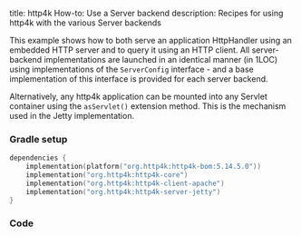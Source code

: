 title: http4k How-to: Use a Server backend
description: Recipes for using http4k with the various Server backends

This example shows how to both serve an application HttpHandler using an embedded HTTP server and to query it using an HTTP client. All server-backend implementations are launched in an identical manner (in 1LOC) using implementations of the `ServerConfig` interface - and a base implementation of this interface is provided for each server backend.

Alternatively, any http4k application can be mounted into any Servlet container using the `asServlet()` extension method. This is the mechanism used in the Jetty implementation.

### Gradle setup

```kotlin
dependencies {
    implementation(platform("org.http4k:http4k-bom:5.14.5.0"))
    implementation("org.http4k:http4k-core")
    implementation("org.http4k:http4k-client-apache")
    implementation("org.http4k:http4k-server-jetty")
}
```

### Code [<img class="octocat"/>](https://github.com/http4k/http4k/blob/master/src/docs/guide/howto/use_a_server_backend/example.kt)

<script src="https://gist-it.appspot.com/https://github.com/http4k/http4k/blob/master/src/docs/guide/howto/use_a_server_backend/example.kt"></script>
